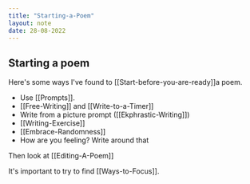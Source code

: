 ```yaml
---
title: "Starting-a-Poem"
layout: note
date: 28-08-2022
---
```


## Starting a poem

Here's some ways I've found to [[Start-before-you-are-ready]]a poem.

-   Use [[Prompts]].
-   [[Free-Writing]] and [[Write-to-a-Timer]]
-   Write from a picture prompt ([[Ekphrastic-Writing]])
-   [[Writing-Exercise]]
-   [[Embrace-Randomness]]
-   How are you feeling? Write around that

Then look at [[Editing-A-Poem]]

It's important to try to find [[Ways-to-Focus]].
